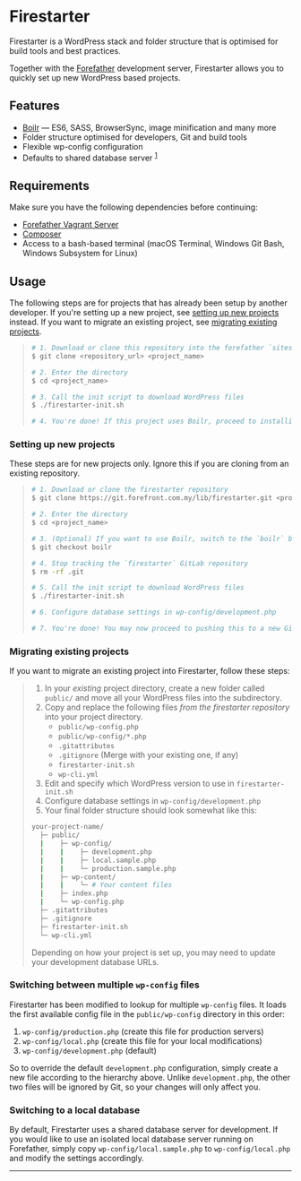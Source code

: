 # Firestarter
Firestarter is a WordPress stack and folder structure that is optimised for
build tools and best practices.

Together with the [Forefather](https://git.forefront.com.my/lib/forefather)
development server, Firestarter allows you to quickly set up new WordPress
based projects.

## Features
* [Boilr](https://git.forefront.com.my/lib/Boilr) — ES6, SASS, BrowserSync, image minification and many more
* Folder structure optimised for developers, Git and build tools
* Flexible wp-config configuration
* Defaults to shared database server <sup>[1](#footnote-1)</sup>

## Requirements
Make sure you have the following dependencies before continuing:
* [Forefather Vagrant Server](https://git.forefront.com.my/lib/forefather)
* [Composer](https://getcomposer.org/)
* Access to a bash-based terminal (macOS Terminal, Windows Git Bash, Windows Subsystem for Linux)

## Usage
The following steps are for projects that has already been setup by another
developer. If you're setting up a new project, see
[setting up new projects](#setting-up-new-projects) instead. If you want to
migrate an existing project, see
[migrating existing projects](#migrating-existing-projects).

> ```bash
> # 1. Download or clone this repository into the forefather `sites/` directory
> $ git clone <repository_url> <project_name>
> 
> # 2. Enter the directory
> $ cd <project_name>
> 
> # 3. Call the init script to download WordPress files
> $ ./firestarter-init.sh
> 
> # 4. You're done! If this project uses Boilr, proceed to installing npm dependencies.
> ```

### Setting up new projects
These steps are for new projects only. Ignore this if you are cloning from an
existing repository.

> ```bash
> # 1. Download or clone the firestarter repository
> $ git clone https://git.forefront.com.my/lib/firestarter.git <project_name>
> 
> # 2. Enter the directory
> $ cd <project_name>
> 
> # 3. (Optional) If you want to use Boilr, switch to the `boilr` branch
> $ git checkout boilr
> 
> # 4. Stop tracking the `firestarter` GitLab repository
> $ rm -rf .git
> 
> # 5. Call the init script to download WordPress files
> $ ./firestarter-init.sh
> 
> # 6. Configure database settings in wp-config/development.php
> 
> # 7. You're done! You may now proceed to pushing this to a new Git repository.
> ```

### Migrating existing projects
If you want to migrate an existing project into Firestarter, follow these steps:

> 1. In your *existing* project directory, create a new folder called `public/`
     and move all your WordPress files into the subdirectory.
> 2. Copy and replace the following files *from the firestarter repository* into your project directory.
>     * `public/wp-config.php`
>     * `public/wp-config/*.php`
>     * `.gitattributes`
>     * `.gitignore` (Merge with your existing one, if any)
>     * `firestarter-init.sh`
>     * `wp-cli.yml`
> 3. Edit and specify which WordPress version to use in `firestarter-init.sh`
> 4. Configure database settings in `wp-config/development.php`
> 5. Your final folder structure should look somewhat like this:
> 
> ```bash
> your-project-name/
>   ├─ public/
>   |    ├─ wp-config/
>   |    |    ├─ development.php
>   |    |    ├─ local.sample.php
>   |    |    └─ production.sample.php
>   |    ├─ wp-content/
>   |    |    └─ # Your content files
>   |    ├─ index.php
>   |    └─ wp-config.php
>   ├─ .gitattributes
>   ├─ .gitignore
>   ├─ firestarter-init.sh
>   └─ wp-cli.yml
> ```
> 
> Depending on how your project is set up, you may need to update your development
> database URLs.

### Switching between multiple `wp-config` files
Firestarter has been modified to lookup for multiple `wp-config` files. It loads
the first available config file in the `public/wp-config` directory in this order:
1. `wp-config/production.php` (create this file for production servers)
2. `wp-config/local.php` (create this file for your local modifications)
3. `wp-config/development.php` (default)

So to override the default `development.php` configuration, simply create a new
file according to the hierarchy above. Unlike `development.php`, the other two
files will be ignored by Git, so your changes will only affect you.

### Switching to a local database
By default, Firestarter uses a shared database server for development. If you
would like to use an isolated local database server running on Forefather, simply
copy `wp-config/local.sample.php` to `wp-config/local.php` and modify the
settings accordingly.

---
